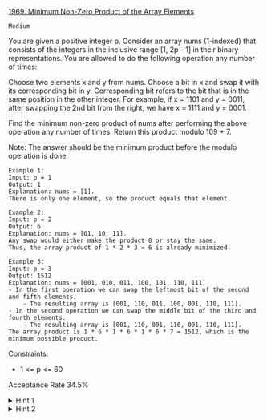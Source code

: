 [1969. Minimum Non-Zero Product of the Array Elements](https://leetcode.com/problems/minimum-non-zero-product-of-the-array-elements/description/)

`Medium`

You are given a positive integer p. Consider an array nums (1-indexed) that consists of the integers in the inclusive range [1, 2p - 1] in their binary representations. You are allowed to do the following operation any number of times:

Choose two elements x and y from nums.
Choose a bit in x and swap it with its corresponding bit in y. Corresponding bit refers to the bit that is in the same position in the other integer.
For example, if x = 1101 and y = 0011, after swapping the 2nd bit from the right, we have x = 1111 and y = 0001.

Find the minimum non-zero product of nums after performing the above operation any number of times. Return this product modulo 109 + 7.

Note: The answer should be the minimum product before the modulo operation is done.
```
Example 1:
Input: p = 1
Output: 1
Explanation: nums = [1].
There is only one element, so the product equals that element.

Example 2:
Input: p = 2
Output: 6
Explanation: nums = [01, 10, 11].
Any swap would either make the product 0 or stay the same.
Thus, the array product of 1 * 2 * 3 = 6 is already minimized.

Example 3:
Input: p = 3
Output: 1512
Explanation: nums = [001, 010, 011, 100, 101, 110, 111]
- In the first operation we can swap the leftmost bit of the second and fifth elements.
    - The resulting array is [001, 110, 011, 100, 001, 110, 111].
- In the second operation we can swap the middle bit of the third and fourth elements.
    - The resulting array is [001, 110, 001, 110, 001, 110, 111].
The array product is 1 * 6 * 1 * 6 * 1 * 6 * 7 = 1512, which is the minimum possible product.
```

Constraints:

- 1 <= p <= 60

Acceptance Rate
34.5%

<details>
<summary>Hint 1</summary>

Try to minimize each element by swapping bits with any of the elements after it.

</details>

<details>
<summary>Hint 2</summary>

If you swap out all the 1s in some element, this will lead to a product of zero.

</details>